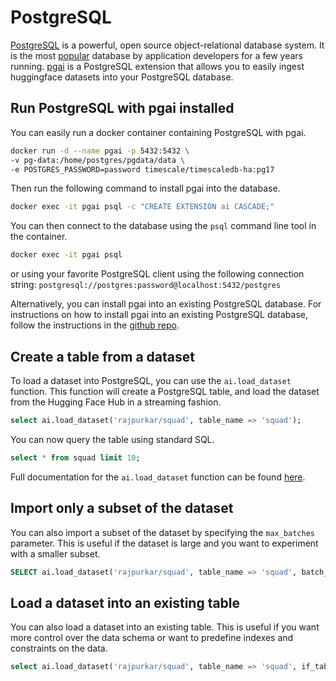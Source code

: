 # PostgreSQL

[PostgreSQL](https://www.postgresql.org/docs/) is a powerful, open source object-relational database system. It is the most [popular](https://survey.stackoverflow.co/2024/technology#most-popular-technologies-database) database by application developers for a few years running. [pgai](https://github.com/timescale/pgai) is a PostgreSQL extension that allows you to easily ingest huggingface datasets into your PostgreSQL database.


## Run PostgreSQL with pgai installed

You can easily run a docker container containing PostgreSQL with pgai.

```bash
docker run -d --name pgai -p 5432:5432 \
-v pg-data:/home/postgres/pgdata/data \
-e POSTGRES_PASSWORD=password timescale/timescaledb-ha:pg17
```

Then run the following command to install pgai into the database.

```bash
docker exec -it pgai psql -c "CREATE EXTENSION ai CASCADE;"
```

You can then connect to the database using the `psql` command line tool in the container.

```bash
docker exec -it pgai psql
```

or using your favorite PostgreSQL client using the following connection string: `postgresql://postgres:password@localhost:5432/postgres
`

Alternatively, you can install pgai into an existing PostgreSQL database. For instructions on how to install pgai into an existing PostgreSQL database, follow the instructions in the [github repo](https://github.com/timescale/pgai).

## Create a table from a dataset

To load a dataset into PostgreSQL, you can use the `ai.load_dataset` function. This function will create a PostgreSQL table, and load the dataset from the Hugging Face Hub
in a streaming fashion.

```sql
select ai.load_dataset('rajpurkar/squad', table_name => 'squad');
```

You can now query the table using standard SQL.

```sql
select * from squad limit 10;
```

<Tip>
  
Full documentation for the `ai.load_dataset` function can be found [here](https://github.com/timescale/pgai/blob/main/docs/load_dataset_from_huggingface.md).

</Tip>

## Import only a subset of the dataset

You can also import a subset of the dataset by specifying the `max_batches` parameter.
This is useful if the dataset is large and you want to experiment with a smaller subset.

```sql
SELECT ai.load_dataset('rajpurkar/squad', table_name => 'squad', batch_size => 100, max_batches => 1);
```

## Load a dataset into an existing table

You can also load a dataset into an existing table.
This is useful if you want more control over the data schema or want to predefine indexes and constraints on the data.

```sql
select ai.load_dataset('rajpurkar/squad', table_name => 'squad', if_table_exists => 'append');
```
